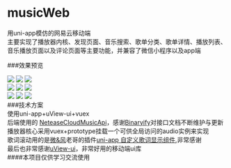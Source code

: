# musicWeb
用uni-app模仿的网易云移动端<br/>
主要实现了播放器内核、发现页面、音乐搜索、歌单分类、歌单详情、播放列表、音乐播放页面以及评论页面等主要功能，并兼容了微信小程序以及app端<br/>

\###效果预览<br/>

![](https://github.com/tuzixiangs/musicWeb/blob/master/static/Screenshot/home.png) ![](https://github.com/tuzixiangs/musicWeb/blob/master/static/Screenshot/hotSearch.png) ![](https://github.com/tuzixiangs/musicWeb/blob/master/static/Screenshot/searchResult.png)<br/>![](https://github.com/tuzixiangs/musicWeb/blob/master/static/Screenshot/songsList.png) ![](https://github.com/tuzixiangs/musicWeb/blob/master/static/Screenshot/playlistDetails.png) ![](https://github.com/tuzixiangs/musicWeb/blob/master/static/Screenshot/playList.png)<br/>![](https://github.com/tuzixiangs/musicWeb/blob/master/static/Screenshot/musicPlayPage.png) ![](https://github.com/tuzixiangs/musicWeb/blob/master/static/Screenshot/lyrics.png) ![](https://github.com/tuzixiangs/musicWeb/blob/master/static/Screenshot/comment.png)<br/>\###技术方案<br/>使用uni-app+uView-ui+vuex<br/>后端使用的 [NeteaseCloudMusicApi](https://binaryify.github.io/NeteaseCloudMusicApi/#/?id=neteasecloudmusicapi)，感谢[Binaryify](https://github.com/Binaryify)对接口文档不断维护与更新<br/>播放器核心采用vuex+prototype挂载一个可供全局访问的audio实例来实现<br/>歌词滚动用的是[微&风](https://github.com/bing-idea)老哥的插件[uni-app 自定义歌词显示组件](https://github.com/bing-idea/bing-lyric-demo),非常感谢<br/>最后也非常感谢[uView-ui](https://github.com/YanxinNet/uView)，非常好用的移动端ui库<br/>\####本项目仅供学习交流使用





